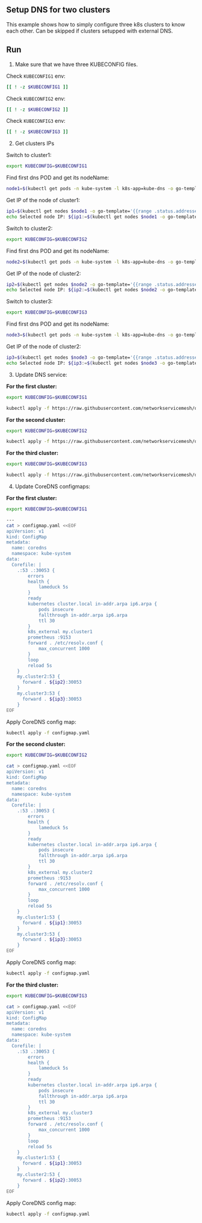 ## Setup DNS for two clusters

This example shows how to simply configure three k8s clusters to know each other. 
Can be skipped if clusters setupped with external DNS.

## Run

1. Make sure that we have three KUBECONFIG files.

Check `KUBECONFIG1` env:

```bash
[[ ! -z $KUBECONFIG1 ]]
```

Check `KUBECONFIG2` env:

```bash
[[ ! -z $KUBECONFIG2 ]]
```

Check `KUBECONFIG3` env:

```bash
[[ ! -z $KUBECONFIG3 ]]
```

2. Get clusters IPs

Switch to cluster1:

```bash
export KUBECONFIG=$KUBECONFIG1
```

Find first dns POD and get its nodeName:

```bash
node1=$(kubectl get pods -n kube-system -l k8s-app=kube-dns -o go-template='{{index (index (index  .items 0) "spec") "nodeName"}}')
```

Get IP of the node of cluster1:

```bash
ip1=$(kubectl get nodes $node1 -o go-template='{{range .status.addresses}}{{if eq .type "ExternalIP"}}{{.address}}{{end}}{{end}}')
echo Selected node IP: ${ip1:=$(kubectl get nodes $node1 -o go-template='{{range .status.addresses}}{{if eq .type "InternalIP"}}{{.address}}{{end}}{{end}}')}
```

Switch to cluster2:

```bash
export KUBECONFIG=$KUBECONFIG2
```

Find first dns POD and get its nodeName:

```bash
node2=$(kubectl get pods -n kube-system -l k8s-app=kube-dns -o go-template='{{index (index (index  .items 0) "spec") "nodeName"}}')
```

Get IP of the node of cluster2:

```bash
ip2=$(kubectl get nodes $node2 -o go-template='{{range .status.addresses}}{{if eq .type "ExternalIP"}}{{.address}}{{end}}{{end}}')
echo Selected node IP: ${ip2:=$(kubectl get nodes $node2 -o go-template='{{range .status.addresses}}{{if eq .type "InternalIP"}}{{.address}}{{end}}{{end}}')}
```

Switch to cluster3:

```bash
export KUBECONFIG=$KUBECONFIG3
```

Find first dns POD and get its nodeName:

```bash
node3=$(kubectl get pods -n kube-system -l k8s-app=kube-dns -o go-template='{{index (index (index  .items 0) "spec") "nodeName"}}')
```

Get IP of the node of cluster2:

```bash
ip3=$(kubectl get nodes $node3 -o go-template='{{range .status.addresses}}{{if eq .type "ExternalIP"}}{{.address}}{{end}}{{end}}')
echo Selected node IP: ${ip3:=$(kubectl get nodes $node3 -o go-template='{{range .status.addresses}}{{if eq .type "InternalIP"}}{{.address}}{{end}}{{end}}')}
```

3. Update DNS service:

**For the first cluster:**
```bash
export KUBECONFIG=$KUBECONFIG1
```

```bash
kubectl apply -f https://raw.githubusercontent.com/networkservicemesh/deployments-k8s/386415dd3c807b4503d8ce02c2ba679bee587d5a/examples/interdomain/dns/service.yaml
```

**For the second cluster:**

```bash
export KUBECONFIG=$KUBECONFIG2
```

```bash
kubectl apply -f https://raw.githubusercontent.com/networkservicemesh/deployments-k8s/386415dd3c807b4503d8ce02c2ba679bee587d5a/examples/interdomain/dns/service.yaml
```

**For the third cluster:**

```bash
export KUBECONFIG=$KUBECONFIG3
```

```bash
kubectl apply -f https://raw.githubusercontent.com/networkservicemesh/deployments-k8s/386415dd3c807b4503d8ce02c2ba679bee587d5a/examples/interdomain/dns/service.yaml
```


4. Update CoreDNS configmaps:

**For the first cluster:**

```bash
export KUBECONFIG=$KUBECONFIG1
```

```bash
---
cat > configmap.yaml <<EOF
apiVersion: v1
kind: ConfigMap
metadata:
  name: coredns
  namespace: kube-system
data:
  Corefile: |
    .:53 .:30053 {
        errors
        health {
            lameduck 5s
        }
        ready
        kubernetes cluster.local in-addr.arpa ip6.arpa {
            pods insecure
            fallthrough in-addr.arpa ip6.arpa
            ttl 30
        }
        k8s_external my.cluster1
        prometheus :9153
        forward . /etc/resolv.conf {
            max_concurrent 1000
        }
        loop
        reload 5s
    }
    my.cluster2:53 {
      forward . ${ip2}:30053
    }
    my.cluster3:53 {
      forward . ${ip3}:30053
    }
EOF
```

Apply CoreDNS config map:

```bash
kubectl apply -f configmap.yaml
```

**For the second cluster:**

```bash
export KUBECONFIG=$KUBECONFIG2
```

```bash
cat > configmap.yaml <<EOF
apiVersion: v1
kind: ConfigMap
metadata:
  name: coredns
  namespace: kube-system
data:
  Corefile: |
    .:53 .:30053 {
        errors
        health {
            lameduck 5s
        }
        ready
        kubernetes cluster.local in-addr.arpa ip6.arpa {
            pods insecure
            fallthrough in-addr.arpa ip6.arpa
            ttl 30
        }
        k8s_external my.cluster2
        prometheus :9153
        forward . /etc/resolv.conf {
            max_concurrent 1000
        }
        loop
        reload 5s
    }
    my.cluster1:53 {
      forward . ${ip1}:30053
    }
    my.cluster3:53 {
      forward . ${ip3}:30053
    }
EOF
```

Apply CoreDNS config map:

```bash
kubectl apply -f configmap.yaml
```


**For the third cluster:**

```bash
export KUBECONFIG=$KUBECONFIG3
```

```bash
cat > configmap.yaml <<EOF
apiVersion: v1
kind: ConfigMap
metadata:
  name: coredns
  namespace: kube-system
data:
  Corefile: |
    .:53 .:30053 {
        errors
        health {
            lameduck 5s
        }
        ready
        kubernetes cluster.local in-addr.arpa ip6.arpa {
            pods insecure
            fallthrough in-addr.arpa ip6.arpa
            ttl 30
        }
        k8s_external my.cluster3
        prometheus :9153
        forward . /etc/resolv.conf {
            max_concurrent 1000
        }
        loop
        reload 5s
    }
    my.cluster1:53 {
      forward . ${ip1}:30053
    }
    my.cluster2:53 {
      forward . ${ip2}:30053
    }
EOF
```

Apply CoreDNS config map:

```bash
kubectl apply -f configmap.yaml
```
